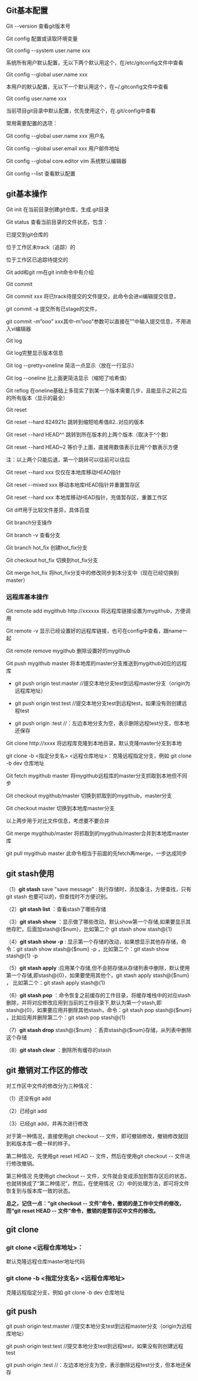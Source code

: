 ## Git基本配置

Git --version 查看git版本号

Git config 配置或读取环境变量

 Git config --system user.name xxx

系统所有用户默认配置，无以下两个默认用这个，在/etc/gitconfig文件中查看

 Git config --global user.name xxx

本用户的默认配置，无以下一个默认用这个，在~/.gitconfig文件中查看

 Git config user.name xxx

当前项目git目录中默认配置，优先使用这个，在.git/config中查看

 常用需要配置的选项：

Git config --global user.name xxx	用户名

Git config --global user.email xxx	用户邮件地址

Git config --global core.editor vim	系统默认编辑器

Git config --list		查看默认配置

## git基本操作

 Git init		在当前目录创建git仓库，生成.git目录

 Git status	查看当前目录的文件状态，包含：

 已提交到git仓库的

位于工作区未track（追踪）的

位于工作区已追踪待提交的

 Git add和git rm在git init命令中有介绍

 Git commit

Git commit	xxx 将已track待提交的文件提交，此命令会进vi编辑提交信息，

git commit -a	提交所有已stage的文件，

git commit -m”ooo” xxx其中-m”ooo”参数可以直接在””中输入提交信息，不用进入vi编辑器

 Git log	

 Git log完整显示版本信息

 Git log --pretty=oneline	简洁一点显示（放在一行显示）

 Git log --oneline	比上面更简洁显示（缩短了哈希值）

Git reflog	在oneline基础上多现实了到某一个版本需要几步，且能显示之前之后的所有版本（显示的最全）

 Git reset

Git reset --hard 824921c	跳转到缩短哈希值82..对应的版本

Git reset --hard HEAD^^		跳转到所在版本的上两个版本（取决于^个数）

Git reset --hard HEAD~2		等价于上面，直接用数值表示比用^个数表示方便

注：以上两个只能后退，第一个跳转可以往前可以往后

Git reset --hard xxx	仅仅在本地库移动HEAD指针

Git reset --mixed xxx 移动本地库HEAD指针并重置暂存区

Git reset --hard xxx 本地库移动HEAD指针，充值暂存区，重置工作区

 Git diff用于比较文件差异，具体百度

 Git branch分支操作

 Git branch -v	查看分支

 Git branch hot_fix	创建hot_fix分支

 Git checkout hot_fix		切换到hot_fix分支

 Git merge hot_fix	将hot_fix分支中的修改同步到本分支中（现在已经切换到master）

 

###  远程库基本操作

Git remote add mygithub http://xxxxxx	将远程库链接设置为mygithub，方便调用

Git remote -v	显示已经设置好的远程库链接，也可在config中查看，跟name一起

Git remote remove mygithub	删除设置好的mygithub

Git push mygithub master 将本地库的master分支推送到mygithub对应的远程库

- git push origin test:master	//提交本地分支test到远程master分支（origin为远程库地址）

- git push origin test:test		//提交本地分支test到远程test，如果没有则创建远程test

- git push origin :test		//：左边本地分支为空，表示删除远程test分支，但本地还保存

Git clone http://xxxx	将远程库克隆到本地目录，默认克隆master分支到本地

git clone -b <指定分支名> <远程仓库地址>：克隆远程指定分支，例如 git clone -b dev 仓库地址

Git fetch mygithub master	将mygithub远程库的master分支抓取到本地但不同步

Git checkout mygithub/master 切换到抓取到的mygithub，master分支

Git checkout master 切换到本地库master分支

以上两步用于对比文件信息，考虑要不要合并

Git merge mygithub/master 将抓取到的mygithub/master合并到本地库master库

git pull mygithub master 此命令相当于前面的先fetch再merge，一步达成同步

## git stash使用

（1）**git stash** save "save message" : 执行存储时，添加备注，方便查找，只有git stash 也要可以的，但查找时不方便识别。

（2）**git stash list** ：查看stash了哪些存储

（3）**git stash show** ：显示做了哪些改动，默认show第一个存储,如果要显示其他存贮，后面加stash@{$num}，比如第二个 git stash show stash@{1}

（4）**git stash show -p** : 显示第一个存储的改动，如果想显示其他存存储，命令：git stash show stash@{$num} -p ，比如第二个：git stash show stash@{1} -p

（5）**git stash apply** :应用某个存储,但不会把存储从存储列表中删除，默认使用第一个存储,即stash@{0}，如果要使用其他个，git stash apply stash@{$num} ， 比如第二个：git stash apply stash@{1} 

（6）**git stash pop** ：命令恢复之前缓存的工作目录，将缓存堆栈中的对应stash删除，并将对应修改应用到当前的工作目录下,默认为第一个stash,即stash@{0}，如果要应用并删除其他stash，命令：git stash pop stash@{$num} ，比如应用并删除第二个：git stash pop stash@{1}

（7）**git stash drop** stash@{$num} ：丢弃stash@{$num}存储，从列表中删除这个存储

（8）**git stash clear** ：删除所有缓存的stash

## git 撤销对工作区的修改

对工作区中文件的修改分为三种情况：

（1）还没有git add

（2）已经git add

（3）已经git add，并再次进行修改

对于第一种情况，直接使用git checkout -- 文件，即可撤销修改，撤销修改就回到和版本库一模一样的样子。

第二种情况，先使用git reset HEAD -- 文件，然后在使用git checkout -- 文件进行修改撤销。

第三种情况 先使用git checkout -- 文件，文件就会变成添加到暂存区后的状态，也就转换成了“第二种情况”，然后，在使用情况（2）中的处理方法，即可将文件恢复到与版本库一致的状态。

**总之，记住一点：“git checkout -- 文件”命令，撤销的是工作中文件的修改，而“git reset HEAD -- 文件”命令，撤销的是暂存区中文件的修改。**

## git clone

### git clone <远程仓库地址>：

默认克隆远程仓库master地址代码

### git clone -b <指定分支名> <远程仓库地址>

克隆远程指定分支，例如 git clone -b dev 仓库地址

## git push

git push origin test:master	//提交本地分支test到远程master分支（origin为远程库地址）

git push origin test:test		//提交本地分支test到远程test，如果没有则创建远程test

git push origin :test				//：左边本地分支为空，表示删除远程test分支，但本地还保存